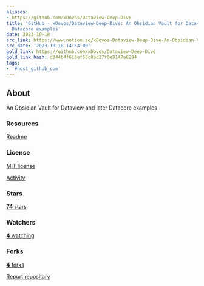 ```yaml
---
aliases:
- https://github.com/xDovos/Dataview-Deep-Dive
title: 'GitHub - xDovos/Dataview-Deep-Dive: An Obsidian Vault for Dataview and later
  Datacore examples'
date: 2023-10-18
src_link: https://www.notion.so/xDovos-Dataview-Deep-Dive-An-Obsidian-Vault-for-Dataview-and-Later-Datacore-Examples-15ca6b2b37b245609da57880415ef72c
src_date: '2023-10-18 14:54:00'
gold_link: https://github.com/xDovos/Dataview-Deep-Dive
gold_link_hash: d344b4f618ef50c8ad27f0e9147a6294
tags:
- '#host_github_com'
---
```



About
-----



 An Obsidian Vault for Dataview and later Datacore examples
 


### Resources



[Readme](#readme-ov-file) 
### License



[MIT license](#MIT-1-ov-file) 




[Activity](/xDovos/Dataview-Deep-Dive/activity) 
### Stars



[**74**
 stars](/xDovos/Dataview-Deep-Dive/stargazers) 
### Watchers



[**4**
 watching](/xDovos/Dataview-Deep-Dive/watchers) 
### Forks



[**4**
 forks](/xDovos/Dataview-Deep-Dive/forks) 

[Report repository](/contact/report-content?content_url=https%3A%2F%2Fgithub.com%2FxDovos%2FDataview-Deep-Dive&report=xDovos+%28user%29)